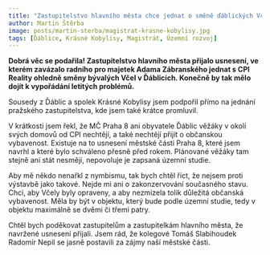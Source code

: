 ```yaml
---
title: "Zastupitelstvo hlavního města chce jednat o směně ďáblických Včel"
author: Martin Štěrba
image: posts/martin-sterba/magistrat-krasne-kobylisy.jpg
tags: [Ďáblice, Krásné Kobylisy, Magistrát, Územní rozvoj]
---
```


**Dobrá věc se podařila! Zastupitelstvo hlavního města přijalo usnesení, ve kterém zavázalo radního pro majetek Adama Zábranského jednat s CPI Reality ohledně směny bývalých Včel v Ďáblicích. Konečně by tak mělo dojít k vypořádání letitých problémů.**

Sousedy z Ďáblic a spolek Krásné Kobylisy jsem podpořil přímo na jednání pražského zastupitelstva, kde jsem také krátce promluvil.

V krátkosti jsem řekl, že MČ Praha 8 ani obyvatele Ďáblic věžáky v okolí svých domovů od CPI nechtějí, a také nechtějí přijít o občanskou vybavenost. Existuje na to usnesení městské části Praha 8, které jsem navrhl a které bylo schváleno přesně před rokem. Plánované věžáky tam stejně ani stát nesmějí, nepovoluje je zapsaná územní studie. 

Aby mě někdo nenařkl z nymbismu, tak bych chtěl říct, že nejsem proti výstavbě jako takové. Nejde mi ani o zakonzervování současného stavu. Chci, aby Včely byly opraveny, a aby nezmizela tolik důležitá občanská vybavenost. Měla by být v objektu, který bude podle územní studie, tedy v objektu maximálně se dvěmi či třemi patry.

Chtěl bych poděkovat zastupitelům a zastupitelkám hlavního města, že navržené usnesení přijali. Jsem rád, že kolegové Tomáš Slabihoudek Radomír Nepil se jasně postavili za zájmy naší městské části. 